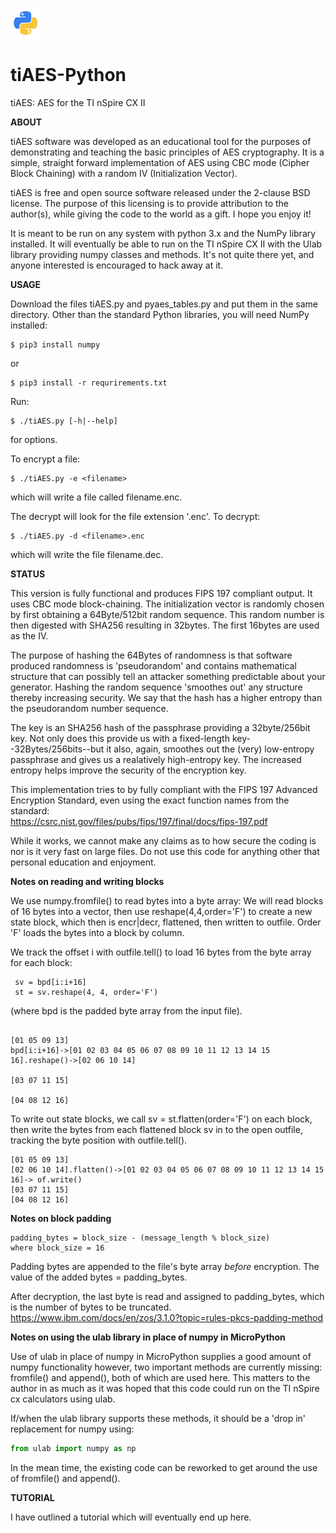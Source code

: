 ![alt text](python-icon.png)
# tiAES-Python
tiAES: AES for the TI nSpire CX II  

__ABOUT__  

tiAES software was developed as an educational tool for the purposes of demonstrating and teaching the basic principles of AES cryptography. It is a simple, straight forward implementation of AES using CBC mode (Cipher Block Chaining) with a random IV (Initialization Vector).  

tiAES is free and open source software released under the 2-clause BSD license. The purpose of this licensing is to provide attribution to the author(s), while giving the code to the world as a gift. I hope you enjoy it!  

It is meant to be run on any system with python 3.x and the NumPy library installed. It will eventually be able to run on the TI nSpire CX II with the Ulab library providing numpy classes and methods. It's not quite there yet, and anyone interested is encouraged to hack away at it.  


__USAGE__  

Download the files tiAES.py and pyaes_tables.py and put them in the same directory. Other than the standard Python libraries, you will need NumPy installed:   

    $ pip3 install numpy  
or  

    $ pip3 install -r requrirements.txt  

Run:  

    $ ./tiAES.py [-h|--help]

for options.  

To encrypt a file:  

    $ ./tiAES.py -e <filename>  

which will write a file called filename.enc.  

The decrypt will look for the file extension '.enc'. To decrypt:  

    $ ./tiAES.py -d <filename>.enc  

which will write the file filename.dec.  

__STATUS__  

This version is fully functional and produces FIPS 197 compliant output. It uses CBC mode  block-chaining. The initialization vector is randomly chosen by first obtaining a 64Byte/512bit random sequence. This random number is then digested with SHA256 resulting in 32bytes. The first 16bytes are used as the IV.  

The purpose of hashing the 64Bytes of randomness is that software produced randomness is 'pseudorandom' and contains mathematical structure that can possibly tell an attacker something predictable about your generator. Hashing the random sequence 'smoothes out' any structure thereby increasing security. We say that the hash has a higher entropy than the pseudorandom number sequence.  

The key is an SHA256 hash of the passphrase providing a 32byte/256bit key. Not only does this provide us with a fixed-length key--32Bytes/256bits--but it also, again, smoothes out the (very) low-entropy passphrase and gives us a realatively high-entropy key. The increased entropy helps improve the security of the encryption key.  

This implementation tries to by fully compliant with the FIPS 197 Advanced Encryption
Standard, even using the exact function names from the standard:  
https://csrc.nist.gov/files/pubs/fips/197/final/docs/fips-197.pdf  

While it works, we cannot make any claims as to how secure the coding is nor is it very fast on large files. Do not use this code for anything other that personal education and enjoyment.  

__Notes on reading and writing blocks__  

We use numpy.fromfile() to read bytes into a byte array: We will read blocks of 16 bytes into a vector, then use reshape(4,4,order='F') to create a new state block, which then is encr|decr, flattened, then written to outfile. Order 'F' loads the bytes into a block by column.  

We track the offset i with outfile.tell() to load 16 bytes from the byte array  
 for each block:  
 
     sv = bpd[i:i+16]
     st = sv.reshape(4, 4, order='F')  
(where bpd is the padded byte array from the input file).  
``` 
                                                                          [01 05 09 13]  
bpd[i:i+16]->[01 02 03 04 05 06 07 08 09 10 11 12 13 14 15 16].reshape()->[02 06 10 14]  
                                                                          [03 07 11 15]  
                                                                          [04 08 12 16]
```

To write out state blocks, we call sv = st.flatten(order='F') on each block, then write the bytes from each flattened block sv in to the open outfile, tracking the byte position with outfile.tell().  
``` 
[01 05 09 13]  
[02 06 10 14].flatten()->[01 02 03 04 05 06 07 08 09 10 11 12 13 14 15 16]-> of.write()  
[03 07 11 15]   
[04 08 12 16]
```

__Notes on block padding__  

    padding_bytes = block_size - (message_length % block_size)  
    where block_size = 16  
    
Padding bytes are appended to the file's byte array _before_ encryption. The value of the added bytes = padding_bytes.  

After decryption, the last byte is read and assigned to padding_bytes, which is the number of bytes to be truncated.  
https://www.ibm.com/docs/en/zos/3.1.0?topic=rules-pkcs-padding-method  

__Notes on using the ulab library in place of numpy in MicroPython__  

Use of ulab in place of numpy in MicroPython supplies a good amount of numpy functionality however, two important methods are currently missing: fromfile() and append(), both of which are used here. This matters to the author in as much as it was hoped that this code could run on the TI nSpire cx calculators using ulab.  

If/when the ulab library supports these methods, it should be a 'drop in' replacement for numpy using:  
```python
from ulab import numpy as np  
```
In the mean time, the existing code can be reworked to get around the use of fromfile() and append().    

__TUTORIAL__  

I have outlined a tutorial which will eventually end up here.
